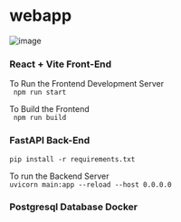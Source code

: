 # webapp

![image](https://github.com/rauland/Simple-Inventory/assets/30706122/18b18679-b04c-4f1a-b3aa-a2598c9c36fc)

### React + Vite Front-End
To Run the Frontend Development Server <br>
``` npm run start```

To Build the Frontend <br>
``` npm run build```

### FastAPI Back-End <br>
```pip install -r requirements.txt```

To run the Backend Server <br>
```uvicorn main:app --reload --host 0.0.0.0```

### Postgresql Database Docker
